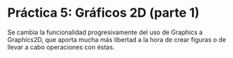 # Práctica 5: Gráficos 2D (parte 1)

Se cambia la funcionalidad progresivamente del uso de Graphics a Graphics2D, que
aporta mucha más libertad a la hora de crear figuras o de llevar a cabo operaciones
con éstas.
